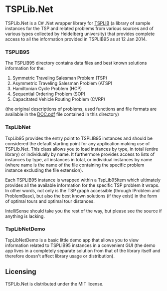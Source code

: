 TSPLib.Net
==========

TSPLib.Net is a C# .Net wrapper library for [TSPLIB](http://comopt.ifi.uni-heidelberg.de/software/TSPLIB95/) (a library of sample instances for the TSP and related problems from various sources and of various types collected by Heidelberg university) that provides complete access to all the information provided in TSPLIB95 as at 12 Jan 2014.

### TSPLIB95

The TSPLIB95 directory contains data files and best known solutions information for the:

1.	Symmetric Traveling Salesman Problem (TSP)
2.	Asymmetric Traveling Salesman Problem (ATSP)
3.	Hamiltonian Cycle Problem (HCP)
4.	Sequential Ordering Problem (SOP)
5. 	Capacitated Vehicle Routing Problem (CVRP)

(the original descriptions of problems, used functions and file formats are available in the [DOC.pdf](https://github.com/goblincoding/TSPLib.Net/blob/master/TSPLIB95/DOC.pdf) file contained in this directory)

### TspLibNet

TspLib95 provides the entry point to TSPLIB95 instances and should be considered the default starting point for any application making use of TSPLib.Net.  This class allows you to load instances by type, in total (entire library) or individually by name.  It furthermore provides access to lists of instances by type, all instances in total, or individual instances by name (where name is the name of the file containing the specific problem instance excluding the file extension).

Each TSPLIB95 instance is wrapped within a TspLib95Item which ultimately provides all the available information for the specific TSP problem it wraps. In other words, not only is the TSP graph accessible (through IProblem and ProblemBase), but also the best known solutions (if they exist) in the form of optimal tours and optimal tour distances.

IntelliSense should take you the rest of the way, but please see the source if anything is lacking.

### TspLibNetDemo

TspLibNetDemo is a basic little demo app that allows you to view information related to TSPLIB95 instances in a convenient GUI (the demo app lives in a completely separate solution from that of the library itself and therefore doesn't affect library usage or distribution).

## Licensing

TSPLib.Net is distributed under the MIT license.